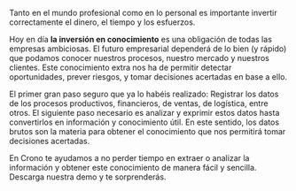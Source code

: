 ﻿---
UniqueId: rNGPdOKbuy
Title: "Inversión en conocimiento"
Url: blog/ganar-invertir-conocimiento.html
Date: 2016-10-20T00:00:00.0000000
Description: El ganar dinero y saber invertirlo en conocimiento es una de las mejores herramientas para mantenerse competitivos y alcanzar las metas .
Image: ganar-invertir-conocimiento.jpg

---
Tanto en el mundo profesional como en lo personal es importante invertir correctamente el dinero, el tiempo y los esfuerzos.

Hoy en día **la inversión en conocimiento** es una obligación de todas las empresas ambiciosas. El futuro empresarial dependerá de lo bien (y rápido) que podamos conocer nuestros procesos, nuestro mercado y nuestros clientes. Este conocimiento extra nos ha de permitir detectar oportunidades, prever riesgos, y tomar decisiones acertadas en base a ello.

El primer gran paso seguro que ya lo habéis realizado: Registrar los datos de los procesos productivos, financieros, de ventas, de logística, entre otros. El siguiente paso necesario es analizar y exprimir estos datos hasta convertirlos en información y conocimiento útil. En este sentido, los datos brutos son la materia para obtener el conocimiento que nos permitirá tomar decisiones acertadas.

En Crono te ayudamos a no perder tiempo en extraer o analizar la información y obtener este conocimiento de manera fácil y sencilla. Descarga nuestra demo y te sorprenderás.